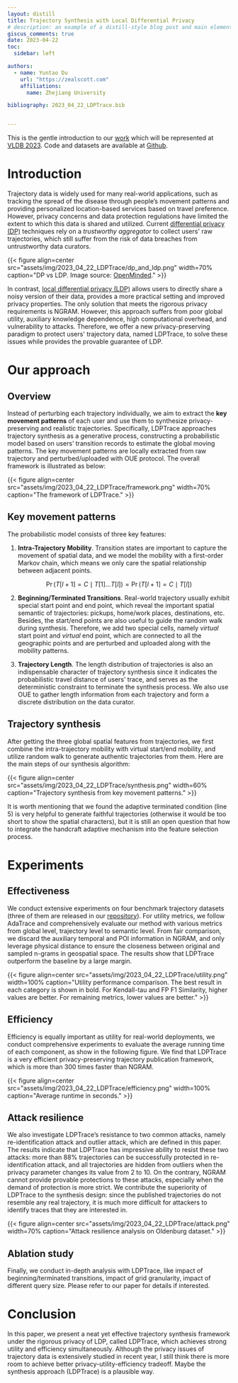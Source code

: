 ```yaml
---
layout: distill
title: Trajectory Synthesis with Local Differential Privacy
# description: an example of a distill-style blog post and main elements
giscus_comments: true
date: 2023-04-22
toc:
  sidebar: left

authors:
  - name: Yuntao Du
    url: "https://zealscott.com"
    affiliations:
      name: Zhejiang University

bibliography: 2023_04_22_LDPTrace.bib


---
```


This is the gentle introduction to our [work](https://arxiv.org/abs/2302.06180) which will be represented at [VLDB 2023](https://vldb.org/2023/). Code and datasets are available at [Github](https://github.com/zealscott/LDPTrace).

# Introduction

Trajectory data is widely used for many real-world applications, such as tracking the spread of the disease through people’s movement patterns and providing personalized location-based services based on travel preference. However, privacy concerns and data protection regulations have limited the extent to which this data is shared and utilized. Current [differential privacy (DP)](https://en.wikipedia.org/wiki/Differential_privacy) techniques rely on a *trustworthy aggregator* to collect users' raw trajectories, which still suffer from the risk of data breaches from untrustworthy data curators.


{{< figure align=center src="assets/img/2023_04_22_LDPTrace/dp_and_ldp.png"  width=70%  caption="DP vs LDP. Image source: [OpenMinded](https://blog.openmined.org/basics-local-differential-privacy-vs-global-differential-privacy/)." >}}


In contrast, [local differential privacy (LDP)](https://en.wikipedia.org/wiki/Local_differential_privacy) allows users to directly share a noisy version of their data, provides a more practical setting and improved privacy properties. The only solution that meets the rigorous privacy requirements is <d-cite key="ngram">NGRAM</d-cite>. However, this approach suffers from poor global utility, auxiliary knowledge dependence, high computational overhead, and vulnerability to attacks. Therefore, we offer a new privacy-preserving paradigm to protect users' trajectory data, named LDPTrace, to solve these issues while provides the provable guarantee of LDP. 

# Our approach


## Overview

Instead of perturbing each trajectory individually, we aim to extract the **key movement patterns** of each user and use them to synthesize privacy-preserving and realistic trajectories. Specifically, LDPTrace approaches trajectory synthesis as a generative process, constructing a probabilistic model based on users’ transition records to estimate the global moving patterns. The key movement patterns are locally extracted from raw trajectory and perturbed/uploaded with <d-cite key="oue">OUE</d-cite> protocol. The overall framework is illustrated as below:


{{< figure align=center src="assets/img/2023_04_22_LDPTrace/framework.png"  width=70%  caption="The framework of LDPTrace." >}}


## Key movement patterns 

The probabilistic model consists of three key features:

1. **Intra-Trajectory Mobility**. Transition states are important to capture the movement of spatial data, and we model the mobility with a first-order Markov chain, which means we only care the spatial relationship between adjacent points.

$$\operatorname{Pr}(T[l+1]=C \mid T[1] \ldots T[l])=\operatorname{Pr}(T[l+1]=C \mid T[l])$$

2. **Beginning/Terminated Transitions**. Real-world trajectory usually exhibit special start point and end point, which reveal the important spatial semantic of trajectories: pickups, home/work places, destinations, etc. Besides, the start/end points are also useful to guide the random walk during synthesis. Therefore, we add two special cells, namely *virtual* start point and *virtual* end point, which are connected to all the geographic points and are perturbed and uploaded along with the mobility patterns.  

3. **Trajectory Length**. The length distribution of trajectories is also an indispensable character of trajectory synthesis since it indicates the probabilistic travel distance of users’ trace, and serves as the deterministic constraint to terminate the synthesis process. We also use OUE to gather length information from each trajectory and form a discrete distribution on the data curator.

## Trajectory synthesis

After getting the three global spatial features from trajectories, we first combine the intra-trajectory mobility with virtual start/end mobility, and utilize random walk to generate authentic trajectories from them. Here are the main steps of our synthesis algorithm:

{{< figure align=center src="assets/img/2023_04_22_LDPTrace/synthesis.png"  width=60%  caption="Trajectory synthesis from key movement patterns." >}}


It is worth mentioning that we found the adaptive terminated condition (line 5) is very helpful to generate faithful trajectories (otherwise it would be too short to show the spatial characters), but it is still an open question that how to integrate the handcraft adaptive mechanism into the feature selection process. 

# Experiments

## Effectiveness

We conduct extensive experiments on four benchmark trajectory datasets (three of them are released in our [repository](https://github.com/zealscott/LDPTrace)). For utility metrics, we follow <d-cite key="adtrace">AdaTrace</d-cite> and comprehensively evaluate our method with various metrics from global level, trajectory level to semantic level. From fair comparison, we discard the auxiliary temporal and POI information in NGRAM, and only leverage physical distance to ensure the closeness between original and sampled n-grams in geospatial space. The results show that LDPTrace outperform the baseline by a large margin.


{{< figure align=center src="assets/img/2023_04_22_LDPTrace/utility.png"  width=100%  caption="Utility performance comparison. The best result in each category is shown in bold. For Kendall-tau and FP F1 Similarity, higher values are better. For remaining metrics, lower values are better." >}}


## Efficiency

Efficiency is equally important as utility for real-world deployments, we conduct comprehensive experiments to evaluate
the average running time of each component, as show in the following figure. We find that LDPTrace is a very efficient privacy-preserving trajectory publication framework, which is more than 300 times faster than NGRAM.

{{< figure align=center src="assets/img/2023_04_22_LDPTrace/efficiency.png"  width=100%  caption="Average runtime in seconds." >}}

## Attack resilience

We also investigate LDPTrace’s resistance to two common attacks, namely re-identification attack and outlier attack, which are defined in this <d-cite key="adtrace">paper</d-cite>. The results indicate that LDPTrace has impressive ability to resist these two attacks: more than 88% trajectories can be successfully protected in re-identification attack, and all trajectories are hidden from outliers when the privacy parameter changes its value from 2 to 10. On the contrary, NGRAM cannot provide provable protections to these attacks, especially when the demand of protection is more strict. We contribute the superiority of LDPTrace to the synthesis design: since the published trajectories do not resemble any real trajectory, it is much more difficult for attackers to identify traces that they are interested in.

{{< figure align=center src="assets/img/2023_04_22_LDPTrace/attack.png"  width=70%  caption="Attack resilience analysis on Oldenburg dataset." >}}



## Ablation study

Finally, we conduct in-depth analysis with LDPTrace, like impact of beginning/terminated transitions, impact of grid granularity, impact of different query size. Please refer to our paper for details if interested.



# Conclusion

In this paper, we present a neat yet effective trajectory synthesis
framework under the rigorous privacy of LDP, called LDPTrace,
which achieves strong utility and efficiency simultaneously. Although the privacy issues of trajectory data is extensively studied in recent year, I still think there is more room to achieve better privacy-utility-efficiency tradeoff. Maybe the synthesis approach (LDPTrace) is a plausible way.